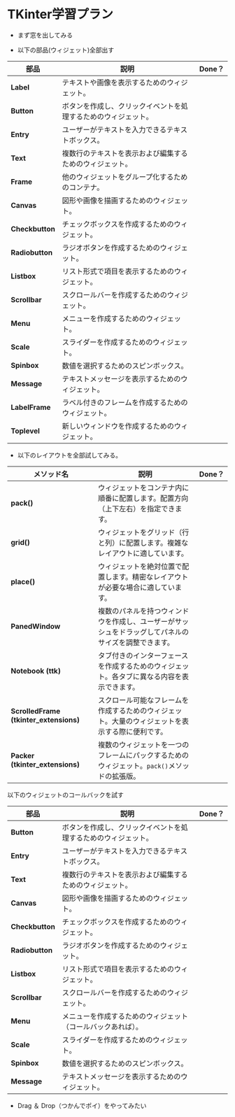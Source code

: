 # TKinter学習プラン

- まず窓を出してみる

  

- 以下の部品(ウィジェット)全部出す


| 部品            | **説明**                                                     | Done？ |
| --------------- | ------------------------------------------------------------ | ------ |
| **Label**       | テキストや画像を表示するためのウィジェット。                 |        |
| **Button**      | ボタンを作成し、クリックイベントを処理するためのウィジェット。 |        |
| **Entry**       | ユーザーがテキストを入力できるテキストボックス。             |        |
| **Text**        | 複数行のテキストを表示および編集するためのウィジェット。     |        |
| **Frame**       | 他のウィジェットをグループ化するためのコンテナ。             |        |
| **Canvas**      | 図形や画像を描画するためのウィジェット。                     |        |
| **Checkbutton** | チェックボックスを作成するためのウィジェット。               |        |
| **Radiobutton** | ラジオボタンを作成するためのウィジェット。                   |        |
| **Listbox**     | リスト形式で項目を表示するためのウィジェット。               |        |
| **Scrollbar**   | スクロールバーを作成するためのウィジェット。                 |        |
| **Menu**        | メニューを作成するためのウィジェット。                       |        |
| **Scale**       | スライダーを作成するためのウィジェット。                     |        |
| **Spinbox**     | 数値を選択するためのスピンボックス。                         |        |
| **Message**     | テキストメッセージを表示するためのウィジェット。             |        |
| **LabelFrame**  | ラベル付きのフレームを作成するためのウィジェット。           |        |
| **Toplevel**    | 新しいウィンドウを作成するためのウィジェット。               |        |

- 以下のレイアウトを全部試してみる。

| **メソッド名**     | **説明**                                                     | Done？ |
| ------------------ | ------------------------------------------------------------ | ------ |
| **pack()**         | ウィジェットをコンテナ内に順番に配置します。配置方向（上下左右）を指定できます。 |        |
| **grid()**         | ウィジェットをグリッド（行と列）に配置します。複雑なレイアウトに適しています。 |        |
| **place()**        | ウィジェットを絶対位置で配置します。精密なレイアウトが必要な場合に適しています。 |        |
| **PanedWindow**    | 複数のパネルを持つウィンドウを作成し、ユーザーがサッシュをドラッグしてパネルのサイズを調整できます。 |        |
| **Notebook (ttk)** | タブ付きのインターフェースを作成するためのウィジェット。各タブに異なる内容を表示できます。 |        |
| **ScrolledFrame (tkinter_extensions)** | スクロール可能なフレームを作成するためのウィジェット。大量のウィジェットを表示する際に便利です。 |
| **Packer (tkinter_extensions)**        | 複数のウィジェットを一つのフレームにパックするためのウィジェット。`pack()`メソッドの拡張版。 |



以下のウィジェットのコールバックを試す


| 部品            | **説明**                                                     | Done？ |
| --------------- | ------------------------------------------------------------ | ------ |
| **Button**      | ボタンを作成し、クリックイベントを処理するためのウィジェット。 |        |
| **Entry**       | ユーザーがテキストを入力できるテキストボックス。             |        |
| **Text**        | 複数行のテキストを表示および編集するためのウィジェット。     |        |
| **Canvas**      | 図形や画像を描画するためのウィジェット。                     |        |
| **Checkbutton** | チェックボックスを作成するためのウィジェット。               |        |
| **Radiobutton** | ラジオボタンを作成するためのウィジェット。                   |        |
| **Listbox**     | リスト形式で項目を表示するためのウィジェット。               |        |
| **Scrollbar**   | スクロールバーを作成するためのウィジェット。                 |        |
| **Menu**        | メニューを作成するためのウィジェット（コールバックあれば）。 |        |
| **Scale**       | スライダーを作成するためのウィジェット。                     |        |
| **Spinbox**     | 数値を選択するためのスピンボックス。                         |        |
| **Message**     | テキストメッセージを表示するためのウィジェット。             |        |

- Drag ＆ Drop（つかんでポイ）をやってみたい
